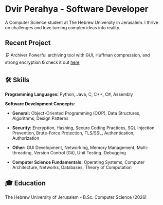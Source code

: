 # Dvir Perahya - Software Developer 

A Computer Science student at The Hebrew University in Jerusalem. I thrive on challenges and love turning complex ideas into reality.


## Recent Project
🗜️ Archiver Powerful archiving tool with GUI, Huffman compression, and strong encryption 🔒 check it out 
[here](https://github.com/DHvaicrker/Compressor)


## 🛠️ Skills

**Programming Languages:** Python, Java, C, C++, C#, Assembly

**Software Development Concepts:**

* **General:** Object-Oriented Programming (OOP), Data Structures, Algorithms, Design Patterns
* **Security:**  Encryption, Hashing, Secure Coding Practices, SQL Injection Prevention, Brute-Force Protection, TLS/SSL, Authentication, Authorization
* **Other:**  GUI Development, Networking, Memory Management, Multi-threading, Version Control (Git), Unit Testing, Debugging

* **Computer Science Fundamentals:**  Operating Systems, Computer Architecture, Networks, Databases, Theory of Computation

## 🎓 Education

The Hebrew University of Jerusalem - B.Sc. Computer Science (2026)
